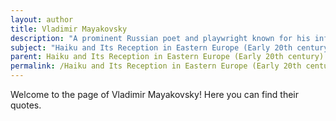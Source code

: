 ```yaml
---
layout: author
title: Vladimir Mayakovsky
description: "A prominent Russian poet and playwright known for his influential work in the Russian Futurist movement. Though not a traditional haiku writer, he was inspired by Japanese poetry forms and often incorporated elements of nature into his innovative verses."
subject: "Haiku and Its Reception in Eastern Europe (Early 20th century)"
parent: Haiku and Its Reception in Eastern Europe (Early 20th century)
permalink: /Haiku and Its Reception in Eastern Europe (Early 20th century)/authors/Vladimir-Mayakovsky/
---
```


Welcome to the page of Vladimir Mayakovsky! Here you can find their quotes.
